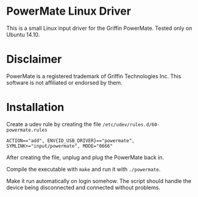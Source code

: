 # PowerMate Linux Driver

This is a small Linux input driver for the Griffin PowerMate. Tested only on Ubuntu 14.10.


# Disclaimer

PowerMate is a registered trademark of Griffin Technologies Inc. This software is not affiliated or endorsed by them.


# Installation

Create a udev rule by creating the file `/etc/udev/rules.d/60-powermate.rules`

```
ACTION=="add", ENV{ID_USB_DRIVER}=="powermate", SYMLINK+="input/powermate", MODE="0666"
```

After creating the file, unplug and plug the PowerMate back in.

Compile the executable with `make` and run it with `./powermate`.

Make it run automatically on login somehow. The script should handle the device being disconnected and connected without problems.
